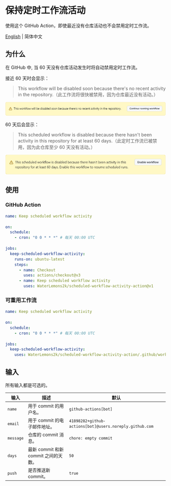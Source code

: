 # 保持定时工作流活动

使用这个 GitHub Action，即使最近没有仓库活动也不会禁用定时工作流。

[English](README.md) | 简体中文

## 为什么

在 GitHub 中, 当 60 天没有仓库活动发生时将自动禁用定时工作流。

接近 60 天时会显示：

> This workflow will be disabled soon because there's no recent activity in the repository.（此工作流将很快被禁用，因为仓库最近没有活动。）

![disabled-soon](img/disabled-soon.png)

60 天后会显示：

> This scheduled workflow is disabled because there hasn't been activity in this repository for at least 60 days.（此定时工作流已被禁用，因为此仓库至少 60 天没有活动。）

![disabled](img/disabled.png)

## 使用

### GitHub Action

```yml
name: Keep scheduled workflow activity

on:
  schedule:
    - cron: "0 0 * * *" # 每天 00:00 UTC

jobs:
  keep-scheduled-workflow-activity:
    runs-on: ubuntu-latest
    steps:
      - name: Checkout
        uses: actions/checkout@v3
      - name: Keep scheduled workflow activity
        uses: WaterLemons2k/scheduled-workflow-activity-action@v1
```

### 可重用工作流

```yml
name: Keep scheduled workflow activity

on:
  schedule:
    - cron: "0 0 * * *" # 每天 00:00 UTC

jobs:
  keep-scheduled-workflow-activity:
    uses: WaterLemons2k/scheduled-workflow-activity-action/.github/workflows/reuseable.yml@v1
```

## 输入

所有输入都是可选的。

| 输入      | 描述                                 | 默认                                                    |
| --------- | ----------------------------------- | ------------------------------------------------------- |
| `name`    | 用于 commit 的用户名。               | `github-actions[bot]`                                   |
| `email`   | 用于 commit 的电子邮件地址。         | `41898282+github-actions[bot]@users.noreply.github.com` |
| `message` | 仓库的 commit 消息。                 | `chore: empty commit`                                   |
| `days`    | 最新 commit 和新 commit 之间的天数。 | `50`                                                    |
| `push`    | 是否推送新 commit。                  | `true`                                                  |